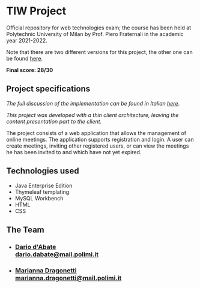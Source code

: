 # TIW Project
<p>Official repository for web technologies exam; the course has been held at Polytechnic University of Milan by Prof. Piero Fraternali in the academic year 2021-2022.</p>
<p>Note that there are two different versions for this project, the other one can be found <a href="https://github.com/DariodAbate/TIW-Project-RIA-2022">here</a>.</p>
<b>Final score: 28/30 </b>

## Project specifications

<p><em>The full discussion of the implementation can be found in Italian <a href="https://github.com/DariodAbate/TIW-Project-2022/blob/master/specifications/TIW_gruppo32.pptx">here</a></em>.</p>

<p><em>This project was developed with a thin client architecture, leaving the content presentation part to the client.</em></p>

<p>The project consists of a web application that allows the management of online meetings. The application supports registration and login. A user can create meetings, inviting other registered users, or can view the meetings he has been invited to and which have not yet expired.</p>

## Technologies used

- Java Enterprise Edition
- Thymeleaf templating
- MySQL Workbench
- HTML
- CSS

## The Team

- ### [Dario d'Abate](https://github.com/DariodAbate)<br/>dario.dabate@mail.polimi.it
- ### [Marianna Dragonetti](https://github.com/Mariannadragonetti)<br/>marianna.dragonetti@mail.polimi.it


